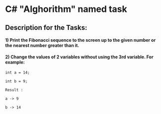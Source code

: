 # C# "Alghorithm" named task

## Description for the Tasks:

#### 1) Print the Fibonacci sequence to the screen up to the given number or the nearest number greater than it.
   
#### 2) Change the values ​​of 2 variables without using the 3rd variable. For example:

```
int a = 14;

int b = 9;

Result :

a -> 9

b -> 14
```
